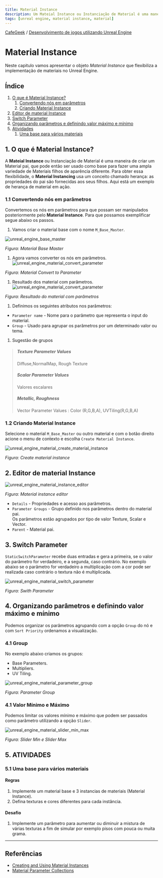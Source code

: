 ```yaml
---
title: Material Instance
description: Um Mateial Instance ou Instanciação de Material é uma maneira de criar um Material pai, que pode então ser usado como base para fazer uma ampla variedade de Materiais filhos de aparência diferente.
tags: [unreal engine, material instance, material]
---
```


[CafeGeek](http://CafeGeek.eti.br)  / [Desenvolvimento de jogos utilizando Unreal Engine](http://cafeGeek.eti.br/unreal_engine/index.html)

# Material Instance
Neste capitulo vamos apresentar o objeto *Material Instance* que flexibiliza a implementação de materiais no Unreal Engine.

## Índice
1. [O que é Material Instance?](#1)
    1. [Convertendo nós em parâmetros](#1.1)
    1. [Criando Material Instance](#1.2)
1. [Editor de material Instance](#2)
1. [Switch Parameter](#3)
1. [Organizando parâmetros e definindo valor máximo e mínimo](#4)
1. [Atividades](#5)
    1. [Uma base para vários materiais ](#5.1)

<a name="1"></a>
## 1. O que é Material Instance?
A **Mateial Instance** ou Instanciação de Material é uma maneira de criar um Material pai, que pode então ser usado como base para fazer uma ampla variedade de Materiais filhos de aparência diferente. Para obter essa flexibilidade, o **Material Instancing** usa um conceito chamado herança: as propriedades do pai são fornecidas aos seus filhos. Aqui está um exemplo de herança de material em ação.

<a name="1.1"></a>
### 1.1 Convertendo nós em parâmetros
Convertemos os nós em parâmetros para que possam ser manipulados posteriormente pelo **Material Instance**. Para que possamos exemplificar segue abaixo os passos.

1. Vamos criar o material base com o nome `M_Base_Master`.     

  ![unreal_engine_base_master](imagens/materiais/unreal_engine_base_master.jpg)     

  *Figura: Material Base Master*

1. Agora vamos converter os nós em parâmetros.           
  ![unreal_engine_material_convert_parameter](imagens/materiais/unreal_engine_material_convert_parameter.jpg)   

  *Figura: Material Convert to Parameter*       

1. Resultado dos material com parâmetros.
  ![unreal_engine_material_convert_parameter](imagens/materiais/unreal_engine_base_master_with_parameter.jpg)     

  *Figura: Resultado do material com parâmetros*

1. Definimos os seguintes atributos nos parâmetros:
  - `Parameter name` - Nome para o parâmetro que representa o input do material.
  - `Group` - Usado para agrupar os parâmetros por um determinado valor ou tema.        

1.  Sugestão de grupos
  > ##### Texture Parameter Values
  > Diffuse,NormalMap, Rough Texture
  > ##### Scalar Parameter Values
  > Valores escalares
  > ##### Metallic, Roughness
  > Vector Parameter Values : Color (R,G,B,A), UVTiling(R,G,B,A)

<a name="1.2"></a>
### 1.2 Criando Material Instance
Selecione o material `M_Base_Master` ou outro material e com o botão direito acione o menu de contexto e escolha `Create Material Instance`.     

![unreal_engine_material_create_material_instance](imagens/materiais/unreal_engine_material_create_material_instance.jpg)   

*Figura: Create material instance*

<a name="2"></a>
## 2. Editor de material Instance
![unreal_engine_material_instance_editor](imagens/materiais/unreal_engine_material_instance_editor.jpg)  

*Figura: Material instance editor*

- `Details` - Propriedades e acesso aos parâmetros.
- `Parameter Groups` - Grupo definido nos parâmetros dentro do material pai.      
  Os parâmetros estão agrupados por tipo de valor Texture, Scalar e Vector.
- `Parent` - Material pai.

<a name="3"></a>
## 3. Switch Parameter
`StaticSwitchParameter` recebe duas entradas e gera a primeira, se o valor do parâmetro for verdadeiro, e a segunda, caso contrário. No exemplo abaixo se o parâmetro for verdadeiro a multiplicação com a cor pode ser realizada caso contrário o textura não é multiplicada.

![unreal_engine_material_switch_parameter](imagens/materiais/unreal_engine_material_switch_parameter.jpg)

*Figura: Swith Parameter*

<a name="4"></a>
## 4. Organizando parâmetros e definindo valor máximo e mínimo
Podemos organizar os parâmetros agrupando com a opção `Group` do nó e com `Sort Priority` ordenamos a visualização.

<a name="4.1"></a>
### 4.1 Group
No exemplo abaixo criamos os grupos:
- Base Parameters.
- Multipliers.
- UV Tiling.

![unreal_engine_material_parameter_group](imagens/materiais/unreal_engine_material_parameter_group.jpg)     

*Figura: Parameter Group*

<a name="4.2"></a>
### 4.1 Valor Mínimo e Máximo
Podemos limitar os valores mínimo e máximo que podem ser passados como parâmetro utilizando a opção `Slider`.

![unreal_engine_material_slider_min_max](imagens/materiais/unreal_engine_material_slider_min_max.jpg)

*Figura: Slider Min e Slider Max*

<a name="5"></a>
## 5. ATIVIDADES

<a name="5.1"></a>
### 5.1 Uma base para vários materiais
#### Regras
1. Implemente um material base e 3 instancias de materiais (Material Instance).
1. Defina texturas e cores diferentes para cada instância.

#### Desafio      
1. Implemente um parâmetro para aumentar ou diminuir a mistura de várias texturas a fim de simular por exemplo pisos com pouca ou muita grama.

***

## Referências
- [Creating and Using Material Instances](https://docs.unrealengine.com/en-US/RenderingAndGraphics/Materials/HowTo/Instancing/index.html)
- [Material Parameter Collections](https://www.unrealengine.com/en-US/blog/material-parameter-collections)
